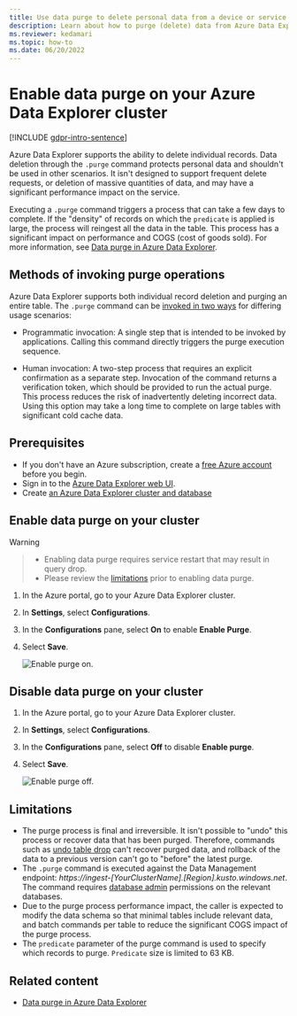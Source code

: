 ```yaml
---
title: Use data purge to delete personal data from a device or service in Azure Data Explorer
description: Learn about how to purge (delete) data from Azure Data Explorer using data purge.
ms.reviewer: kedamari
ms.topic: how-to
ms.date: 06/20/2022
---
```


# Enable data purge on your Azure Data Explorer cluster

[!INCLUDE [gdpr-intro-sentence](includes/gdpr-intro-sentence.md)]

Azure Data Explorer supports the ability to delete individual records. Data deletion through the `.purge` command protects personal data and shouldn't be used in other scenarios. It isn't designed to support frequent delete requests, or deletion of massive quantities of data, and may have a significant performance impact on the service.

Executing a `.purge` command triggers a process that can take a few days to complete. If the "density" of records on which the `predicate` is applied is large, the process will reingest all the data in the table. This process has a significant impact on performance and COGS (cost of goods sold). For more information, see [Data purge in Azure Data Explorer](/kusto/concepts/data-purge?view=azure-data-explorer&preserve-view=true).

## Methods of invoking purge operations

Azure Data Explorer supports both individual record deletion and purging an entire table. The `.purge` command can be [invoked in two ways](/kusto/concepts/data-purge?view=azure-data-explorer&preserve-view=true#purge-table-tablename-records-command) for differing usage scenarios:

* Programmatic invocation: A single step that is intended to be invoked by applications. Calling this command directly triggers the purge execution sequence.

* Human invocation: A two-step process that requires an explicit confirmation as a separate step. Invocation of the command returns a verification token, which should be provided to run the actual purge. This process reduces the risk of inadvertently deleting incorrect data. Using this option may take a long time to complete on large tables with significant cold cache data.

## Prerequisites

* If you don't have an Azure subscription, create a [free Azure account](https://azure.microsoft.com/pricing/purchase-options/azure-account?cid=msft_learn) before you begin.
* Sign in to the [Azure Data Explorer web UI](https://dataexplorer.azure.com/).
* Create [an Azure Data Explorer cluster and database](create-cluster-and-database.md)

## Enable data purge on your cluster

> [!WARNING]

> * Enabling data purge requires service restart that may result in query drop.
> * Please review the [limitations](#limitations) prior to enabling data purge.

1. In the Azure portal, go to your Azure Data Explorer cluster.
1. In **Settings**, select **Configurations**.
1. In the **Configurations** pane, select **On** to enable **Enable Purge**.
1. Select **Save**.

    ![Enable purge on.](media/data-purge-portal/enable-purge-on.png)

## Disable data purge on your cluster

1. In the Azure portal, go to your Azure Data Explorer cluster.
1. In **Settings**, select **Configurations**.
1. In the **Configurations** pane, select **Off** to disable **Enable purge**.
1. Select **Save**.

    ![Enable purge off.](media/data-purge-portal/enable-purge-off.png)

## Limitations

* The purge process is final and irreversible. It isn't possible to "undo" this process or recover data that has been purged. Therefore, commands such as [undo table drop](/kusto/management/undo-drop-table-command?view=azure-data-explorer&preserve-view=true) can't recover purged data, and rollback of the data to a previous version can't go to "before" the latest purge.
* The `.purge` command is executed against the Data Management endpoint: *https://ingest-[YourClusterName].[Region].kusto.windows.net*. The command requires [database admin](/kusto/access-control/role-based-access-control?view=azure-data-explorer&preserve-view=true) permissions on the relevant databases.
* Due to the purge process performance impact, the caller is expected to modify the data schema so that minimal tables include relevant data, and batch commands per table to reduce the significant COGS impact of the purge process.
* The `predicate` parameter of the purge command is used to specify which records to purge. `Predicate` size is limited to 63 KB.

## Related content

* [Data purge in Azure Data Explorer](/kusto/concepts/data-purge?view=azure-data-explorer&preserve-view=true)
